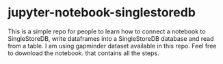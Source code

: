 # jupyter-notebook-singlestoredb

This is a simple repo for people to learn how to connect a notebook to SingleStoreDB, write dataframes into a SingleStoreDB database and read from a table. I am using gapminder dataset available in this repo. Feel free to download the notebook. that contains all the steps.
